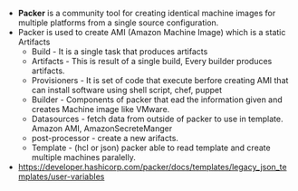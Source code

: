 - **Packer** is a community tool for creating identical machine images for multiple platforms from a single source configuration.
- Packer is used to create AMI (Amazon Machine Image) which is a static Artifacts
    - Build - It is a single task that produces artifacts
    - Artifacts - This is result of a single build, Every builder produces artifacts.
    - Provisioners - It is set of code that execute berfore creating AMI that can install software using shell script, chef, puppet
    - Builder - Components of packer that ead the information given and creates Machine image like VMware.
    - Datasources - fetch data from outside of packer to use in template. Amazon AMI, AmazonSecreteManger
    - post-processor - create a new arifacts.
    - Template - (hcl or json) packer able to read template and create multiple machines paralelly.
- https://developer.hashicorp.com/packer/docs/templates/legacy_json_templates/user-variables


